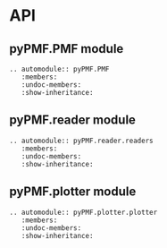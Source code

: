 API
===

pyPMF.PMF module
--------------------------

```eval_rst
.. automodule:: pyPMF.PMF
   :members:
   :undoc-members:
   :show-inheritance:

```

pyPMF.reader module
--------------------------

```eval_rst
.. automodule:: pyPMF.reader.readers
   :members:
   :undoc-members:
   :show-inheritance:

```

pyPMF.plotter module
-------------------------

```eval_rst
.. automodule:: pyPMF.plotter.plotter
   :members:
   :undoc-members:
   :show-inheritance:

```
